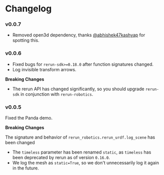 # Changelog

### v0.0.7

- Removed open3d dependency, thanks [@abhishek47kashyap](https://github.com/abhishek47kashyap) for spotting this.


### v0.0.6

- Fixed bugs for `rerun-sdk>=0.18.0` after function signatures changed.
- Log invisible transform arrows.

**Breaking Changes**

- The rerun API has changed significantly, so you should upgrade `rerun-sdk` in conjunction with `rerun-robotics`.

### v0.0.5

Fixed the Panda demo.

**Breaking Changes**

The signature and behavior of `rerun_robotics.rerun_urdf.log_scene` has been changed

- The `timeless` parameter has been
  renamed `static`, as `timeless` has been deprecated by rerun as of version `0.16.0`.
- We log the mesh as `static=True`, so we don't unnecessarily log it again in the future.
